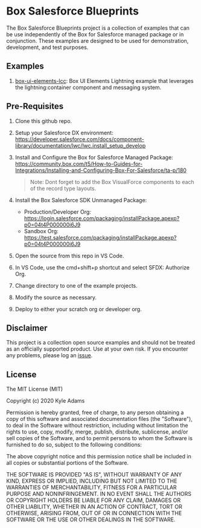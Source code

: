 # Box Salesforce Blueprints
The Box Salesforce Blueprints project is a collection of examples that can be use independently of the Box for Salesforce managed package or in conjunction. These examples are designed to be used for demonstration, development, and test purposes.

## Examples
1. [box-ui-elements-lcc](/box-ui-elements-lcc): Box UI Elements Lightning example that leverages the lightning:container component and messaging system.

## Pre-Requisites

1. Clone this github repo.
2. Setup your Salesforce DX environment: https://developer.salesforce.com/docs/component-library/documentation/lwc/lwc.install_setup_develop
3. Install and Configure the Box for Salesforce Managed Package: https://community.box.com/t5/How-to-Guides-for-Integrations/Installing-and-Configuring-Box-For-Salesforce/ta-p/180
    > Note: Dont forget to add the Box VisualForce components to each of the record type layouts.

4. Install the Box Salesforce SDK Unmanaged Package:

    * Production/Developer Org: https://login.salesforce.com/packaging/installPackage.apexp?p0=04t4P000000i6J9
    * Sandbox Org: https://test.salesforce.com/packaging/installPackage.apexp?p0=04t4P000000i6J9

5. Open the source from this repo in VS Code.
6. In VS Code, use the cmd+shift+p shortcut and select SFDX: Authorize Org.
7. Change directory to one of the example projects.
8. Modify the source as necessary.
9. Deploy to either your scratch org or developer org.

## Disclaimer
This project is a collection open source examples and should not be treated as an officially supported product. Use at your own risk. If you encounter any problems, please log an [issue](https://github.com/kylefernandadams/box-salesforce-blueprints/issues).

## License

The MIT License (MIT)

Copyright (c) 2020 Kyle Adams

Permission is hereby granted, free of charge, to any person obtaining a copy of this software and associated documentation files (the "Software"), to deal in the Software without restriction, including without limitation the rights to use, copy, modify, merge, publish, distribute, sublicense, and/or sell copies of the Software, and to permit persons to whom the Software is furnished to do so, subject to the following conditions:

The above copyright notice and this permission notice shall be included in all copies or substantial portions of the Software.

THE SOFTWARE IS PROVIDED "AS IS", WITHOUT WARRANTY OF ANY KIND, EXPRESS OR IMPLIED, INCLUDING BUT NOT LIMITED TO THE WARRANTIES OF MERCHANTABILITY, FITNESS FOR A PARTICULAR PURPOSE AND NONINFRINGEMENT. IN NO EVENT SHALL THE AUTHORS OR COPYRIGHT HOLDERS BE LIABLE FOR ANY CLAIM, DAMAGES OR OTHER LIABILITY, WHETHER IN AN ACTION OF CONTRACT, TORT OR OTHERWISE, ARISING FROM, OUT OF OR IN CONNECTION WITH THE SOFTWARE OR THE USE OR OTHER DEALINGS IN THE SOFTWARE.
